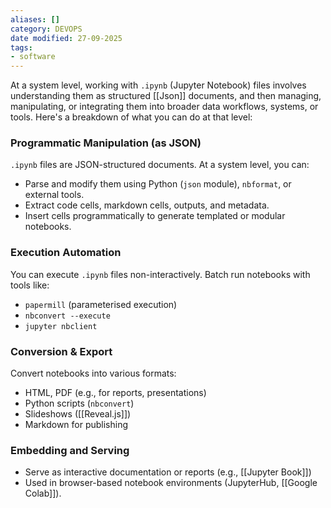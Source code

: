 ```yaml
---
aliases: []
category: DEVOPS
date modified: 27-09-2025
tags:
- software
---
```

At a system level, working with `.ipynb` (Jupyter Notebook) files involves understanding them as structured [[Json]] documents, and then managing, manipulating, or integrating them into broader data workflows, systems, or tools. Here's a breakdown of what you can do at that level:
### Programmatic Manipulation (as JSON)

`.ipynb` files are JSON-structured documents. At a system level, you can:

* Parse and modify them using Python (`json` module), `nbformat`, or external tools.
* Extract code cells, markdown cells, outputs, and metadata.
* Insert cells programmatically to generate templated or modular notebooks.

### Execution Automation

You can execute `.ipynb` files non-interactively. Batch run notebooks with tools like:
  * `papermill` (parameterised execution)
  * `nbconvert --execute`
  * `jupyter nbclient`

### Conversion & Export

Convert notebooks into various formats:

* HTML, PDF (e.g., for reports, presentations)
* Python scripts (`nbconvert`)
* Slideshows ([[Reveal.js]])
* Markdown for publishing
### Embedding and Serving
* Serve as interactive documentation or reports (e.g., [[Jupyter Book]])
* Used in browser-based notebook environments (JupyterHub, [[Google Colab]]).


